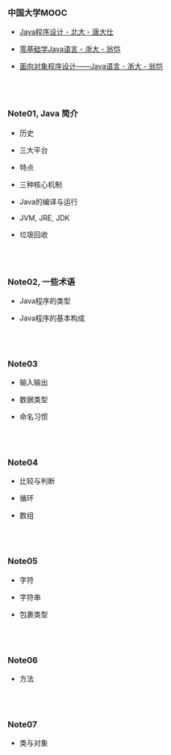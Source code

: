 ###	中国大学MOOC

*	[Java程序设计 - 北大 - 唐大仕](https://www.icourse163.org/learn/PKU-1001941004?tid=1002731007)

*	[零基础学Java语言 - 浙大 - 翁恺](https://www.icourse163.org/learn/ZJU-1001541001?tid=1002303012)

*	[面向对象程序设计——Java语言 - 浙大 - 翁恺](https://www.icourse163.org/learn/ZJU-1001542001?tid=1002311011)

<br><br>

###	Note01, Java 简介

*	历史

*	三大平台

*	特点

*	三种核心机制

*	Java的编译与运行

*	JVM, JRE, JDK

*	垃圾回收

<br><br>

###	Note02, 一些术语

*	Java程序的类型

*	Java程序的基本构成

<br><br>

###	Note03

*	输入输出

*	数据类型

*	命名习惯

<br><br>

###	Note04

*	比较与判断

*	循环

*	数组

<br><br>

###	Note05

*	字符

*	字符串

*	包裹类型

<br><br>

###	Note06

*	方法

<br><br>

###	Note07

*	类与对象

<br><br>
